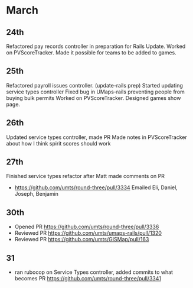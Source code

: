 # March
## 24th
  Refactored pay records controller in preparation for Rails Update.
  Worked on PVScoreTracker. Made it possible for teams to be added to games.

## 25th
 Refactored payroll issues controller. (update-rails prep)
 Started updating service types controller
 Fixed bug in UMaps-rails preventing people from buying bulk permits
 Worked on PVScoreTracker. Designed games show page.

## 26th
  Updated service types controller, made PR
  Made notes in PVScoreTracker about how I think spirit scores should work

## 27th
  Finished service types refactor after Matt made comments on PR
  - https://github.com/umts/round-three/pull/3334
  Emailed Eli, Daniel, Joseph, Benjamin

## 30th
  - Opened PR https://github.com/umts/round-three/pull/3336
  - Reviewed PR https://github.com/umts/umaps-rails/pull/1320
  - Reviewed PR https://github.com/umts/GISMap/pull/163

## 31
  - ran rubocop on Service Types controller, added commits to
  what becomes PR https://github.com/umts/round-three/pull/3341

